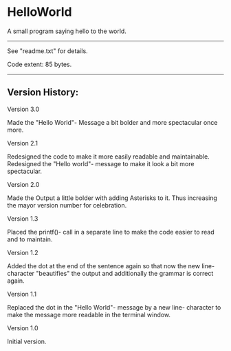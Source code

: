 # HelloWorld
A small program saying hello to the world.

---------------

See "readme.txt" for details.

Code extent: 85 bytes.


---------------

Version History:
----------------

Version 3.0

Made the "Hello World"- Message a bit bolder and more spectacular once more.


Version 2.1

Redesigned the code to make it more easily readable and maintainable.
Redesigned the "Hello world"- message to make it look a bit more spectacular.


Version 2.0

Made the Output a little bolder with adding Asterisks to it.
Thus increasing the mayor version number for celebration.


Version 1.3

Placed the printf()- call in a separate line to make the code easier to read and to maintain.


Version 1.2

Added the dot at the end of the sentence again so that now the new line- character "beautifies" the output and additionally the grammar is correct again.


Version 1.1

Replaced the dot in the "Hello World"- message by a new line- character to make the message more readable in the terminal window.


Version 1.0

Initial version.
